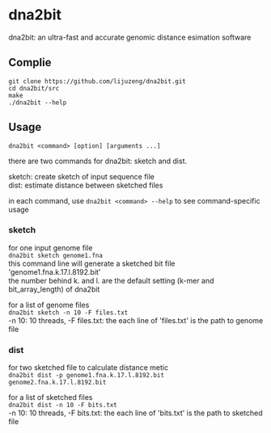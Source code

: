 # dna2bit
dna2bit: an ultra-fast and accurate genomic distance esimation software
## **Complie**
```
git clone https://github.com/lijuzeng/dna2bit.git
cd dna2bit/src
make
./dna2bit --help
```
## **Usage**
`dna2bit <command> [option] [arguments ...]`  
  
there are two commands for dna2bit: sketch and dist.   

sketch: create sketch of input sequence file  
dist: estimate distance between sketched files  
  
in each command, use `dna2bit <command> --help` to see command-specific usage
### **sketch**
for one input genome file  
`dna2bit sketch genome1.fna`  
this command line will generate a sketched bit file 'genome1.fna.k.17.l.8192.bit'  
the number behind k. and l. are the default setting (k-mer and bit_array_length) of dna2bit

for a list of genome files  
`dna2bit sketch -n 10 -F files.txt`  
-n 10: 10 threads, -F files.txt: the each line of 'files.txt' is the path to genome file  

### **dist**
for two sketched file to calculate distance metic  
`dna2bit dist -p genome1.fna.k.17.l.8192.bit genome2.fna.k.17.l.8192.bit`  

for a list of sketched files  
`dna2bit dist -n 10 -F bits.txt`  
-n 10: 10 threads, -F bits.txt: the each line of 'bits.txt' is the path to sketched file
